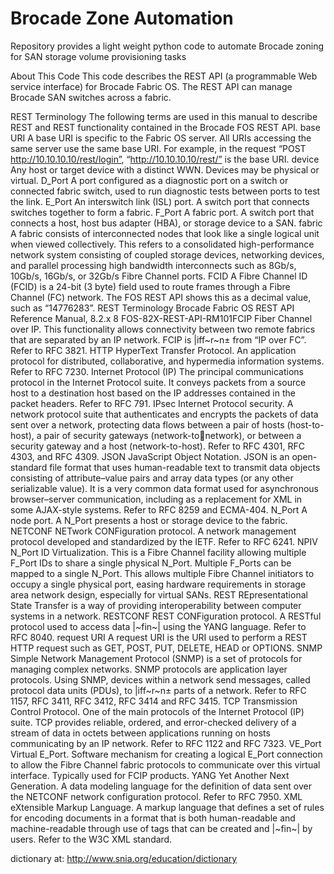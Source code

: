 # Brocade Zone Automation
Repository provides a light weight python code to automate Brocade zoning for SAN storage volume provisioning tasks

About This Code
This code describes the REST API (a programmable Web service interface) for Brocade Fabric OS. The REST API can manage Brocade SAN switches across a fabric.

REST Terminology
The following terms are used in this manual to describe REST and REST functionality contained in the Brocade FOS REST API.
base URI A base URI is specific to the Fabric OS server. All URIs accessing the same server use the same base URI.
For example, in the request “POST http://10.10.10.10/rest/login”, “http://10.10.10.10/rest/” is the base URI.
device Any host or target device with a distinct WWN. Devices may be physical or virtual.
D_Port A port configured as a diagnostic port on a switch or connected fabric switch, used to run diagnostic tests between
ports to test the link.
E_Port An interswitch link (ISL) port. A switch port that connects switches together to form a fabric.
F_Port A fabric port. A switch port that connects a host, host bus adapter (HBA), or storage device to a SAN.
fabric A fabric consists of interconnected nodes that look like a single logical unit when viewed collectively. This refers to a
consolidated high-performance network system consisting of coupled storage devices, networking devices, and
parallel processing high bandwidth interconnects such as 8Gb/s, 10Gb/s, 16Gb/s, or 32Gb/s Fibre Channel ports.
FCID A Fibre Channel ID (FCID) is a 24-bit (3 byte) field used to route frames through a Fibre Channel (FC) network. The
FOS REST API shows this as a decimal value, such as “14776283”.
REST Terminology
Brocade Fabric OS REST API Reference Manual, 8.2.x
8 FOS-82X-REST-API-RM101FCIP Fiber Channel over IP. This functionality allows connectivity between two remote fabrics that are separated by an IP
network. FCIP is |iff~r~n± from “IP over FC”. Refer to RFC 3821.
HTTP HyperText Transfer Protocol. An application protocol for distributed, collaborative, and hypermedia information
systems. Refer to RFC 7230.
Internet Protocol
(IP)
The principal communications protocol in the Internet Protocol suite. It conveys packets from a source host to a
destination host based on the IP addresses contained in the packet headers. Refer to RFC 791.
IPsec Internet Protocol security. A network protocol suite that authenticates and encrypts the packets of data sent over a
network, protecting data flows between a pair of hosts (host-to-host), a pair of security gateways (network-tonetwork), or between a security gateway and a host (network-to-host). Refer to RFC 4301, RFC 4303, and
RFC 4309.
JSON JavaScript Object Notation. JSON is an open-standard file format that uses human-readable text to transmit data
objects consisting of attribute–value pairs and array data types (or any other serializable value). It is a very common
data format used for asynchronous browser–server communication, including as a replacement for XML in some
AJAX-style systems. Refer to RFC 8259 and ECMA-404.
N_Port A node port. A N_Port presents a host or storage device to the fabric.
NETCONF NETwork CONFiguration protocol. A network management protocol developed and standardized by the IETF.
Refer to RFC 6241.
NPIV N_Port ID Virtualization. This is a Fibre Channel facility allowing multiple F_Port IDs to share a single physical
N_Port. Multiple F_Ports can be mapped to a single N_Port. This allows multiple Fibre Channel initiators to occupy
a single physical port, easing hardware requirements in storage area network design, especially for virtual SANs.
REST REpresentational State Transfer is a way of providing interoperability between computer systems in a network.
RESTCONF REST CONFiguration protocol. A RESTful protocol used to access data |~fin~| using the YANG language. Refer to
RFC 8040.
request URI A request URI is the URI used to perform a REST HTTP request such as GET, POST, PUT, DELETE, HEAD or
OPTIONS.
SNMP Simple Network Management Protocol (SNMP) is a set of protocols for managing complex networks. SNMP
protocols are application layer protocols. Using SNMP, devices within a network send messages, called protocol data
units (PDUs), to |iff~r~n± parts of a network. Refer to RFC 1157, RFC 3411, RFC 3412, RFC 3414 and RFC
3415.
TCP Transmission Control Protocol. One of the main protocols of the Internet Protocol (IP) suite. TCP provides reliable,
ordered, and error-checked delivery of a stream of data in octets between applications running on hosts
communicating by an IP network. Refer to RFC 1122 and RFC 7323.
VE_Port Virtual E_Port. Software mechanism for creating a logical E_Port connection to allow the Fibre Channel fabric
protocols to communicate over this virtual interface. Typically used for FCIP products.
YANG Yet Another Next Generation. A data modeling language for the definition of data sent over the NETCONF network
configuration protocol. Refer to RFC 7950.
XML eXtensible Markup Language. A markup language that defines a set of rules for encoding documents in a format
that is both human-readable and machine-readable through use of tags that can be created and |~fin~| by users.
Refer to the W3C XML standard.

dictionary at:
http://www.snia.org/education/dictionary
